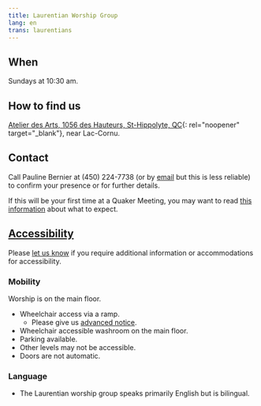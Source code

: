 ```yaml
---
title: Laurentian Worship Group
lang: en
trans: laurentians
---
```

## When
Sundays at 10:30 am.
## How to find us
[Atelier des Arts, 1056 des Hauteurs, St-Hippolyte, QC](https://goo.gl/maps/9LgPP2XZ7VcxjvDQ9){: rel="noopener" target="_blank"}, near Lac-Cornu.
## Contact <span class="stanchor"><a name="contact"></a></span>
Call Pauline Bernier at (450) 224-7738 (or by [email](mailto:laurentian@montreal.quaker.ca) but this is less reliable) to confirm your presence or for further details.

If this will be your first time at a Quaker Meeting, you may want to read [this information](about) about what to expect.

## [Accessibility](/accessibility) <span class="stanchor"><a name="accessibility"></a></span>
Please [let us know](/contact) if you require additional information or accommodations for accessibility.

### Mobility
Worship is on the main floor.
* Wheelchair access via a ramp.
  * Please give us [advanced notice](/laurentians#contact).
* Wheelchair accessible washroom on the main floor.
* Parking available.
* Other levels may not be accessible.
* Doors are not automatic.

### Language
* The Laurentian worship group speaks primarily English but is bilingual.
